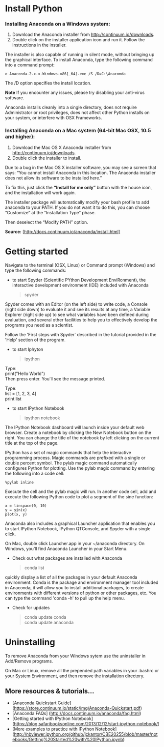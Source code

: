 Install Python
==============

### Installing Anaconda on a Windows system:

1. Download the Anaconda installer from http://continuum.io/downloads.
2. Double click on the installer application icon and run it. Follow the instructions in the installer.

The installer is also capable of running in silent mode, without bringing up the graphical interface. To install Anaconda, type the following command into a command prompt:

    > Anaconda-2.x.x-Windows-x86[_64].exe /S /D=C:\Anaconda

The /D option specifies the install location.

**Note**
If you encounter any issues, please try disabling your anti-virus software.

Anaconda installs cleanly into a single directory, does not require Administrator or
root privileges, does not affect other Python installs on your system, or interfere
with OSX Frameworks.

### Installing Anaconda on a Mac system (64-bit Mac OSX, 10.5 and higher):

1. Download the Mac OS X Anaconda installer from http://continuum.io/downloads. 
2. Double click the installer to install.

Due to a bug in the Mac OS X installer software, you may see a screen that says: 
“You cannot install Anaconda in this location. The Anaconda installer does not allow its software to be installed here.”

To fix this, just click the **“Install for me only”** button with the house icon, and the installation will work again.

The installer package will automatically modify your bash profile to add anaconda to your PATH. 
If you do not want it to do this, you can choose “Customize” at the “Installation Type” phase.

Then deselect the “Modify PATH” option.

**Source:** [http://docs.continuum.io/anaconda/install.html]


Getting started
===============

Navigate to the terminal (OSX, Linux) or Command prompt (Windows) and type the following commands:

* to start Spyder (Scientific PYthon Development EnviRonment), the interactive development environment (IDE) included with Anaconda

    > spyder

Spyder comes with an Editor (on the left side) to write code, a Console (right side down) to evaluate it and see its results at any time, a Variable Explorer (right side up) to see what variables have been defined during evaluation, and several other facilities to help you to effectively develop the programs you need as a scientist.

Follow the 'First steps with Spyder' described in the tutorial provided in the 'Help' section of the program. 

* to start Iphyton

    > ipython

Type:<br />
    print("Hello World")<br />
Then press enter. You'll see the message printed.<br />

Type:<br />
    list = [1, 2, 3, 4]<br />
    print list<br />

* to start IPython Notebook

    > ipython notebook

The IPython Notebook dashboard will launch inside your default web browser. 
Create a notebook by clicking the New Notebook button on the right. You can change the title of the notebook by left clicking on the current title at the top of the page. 

IPython has a set of magic commands that help the interactive programming process. Magic commands are prefixed with a single or double percent symbol. The pylab magic command automatically configures Python for plotting. Use the pylab magic command by entering the following into a code cell:

    %pylab inline

Execute the cell and the pylab magic will run. In another code cell, add and execute the following Python code to plot a segment of the sine function:
	
    x = linspace(0, 10)
    y = sin(x)
    plot(x, y)

Anaconda also includes a graphical Launcher application that enables you to start IPython Notebook, IPython QTConsole, and Spyder with a single click. 

On Mac, double click Launcher.app in your ~/anaconda directory.
On Windows, you’ll find Anaconda Launcher in your Start Menu.


* Check out what packages are installed with Anaconda

    > conda list

quickly display a list of all the packages in your default Anaconda environment. 
Conda is the package and environment manager tool included in Anaconda, it will allow you to install additional packages, to create environments with different versions of python or other packages, etc.
You can type the command 'conda -h' to pull up the help menu.

* Check for updates

    > conda update conda<br />
    > conda update anaconda<br />


Uninstalling
============

To remove Anaconda from your Windows sytem use the uninstaller in Add/Remove programs.

On Mac or Linux, remove all the prepended path variables in your .bashrc or your System Environment, and then remove the installation directory.


## More resources & tutorials...
* [Anaconda Quickstart Guide] (https://store.continuum.io/static/img/Anaconda-Quickstart.pdf)
* [Anaconda FAQs] (http://docs.continuum.io/anaconda/faq.html)
* [Getting started with IPython Notebook] (https://blog.safaribooksonline.com/2013/12/12/start-ipython-notebook/)
* [More examples to practice with IPython Notebook] (http://nbviewer.ipython.org/github/jckantor/CBE20255/blob/master/notebooks/Getting%20Started%20with%20IPython.ipynb)

